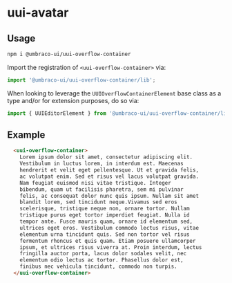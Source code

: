 # uui-avatar

## Usage

```zsh
npm i @umbraco-ui/uui-overflow-container
```

Import the registration of `<uui-overflow-container>` via:

```javascript
import '@umbraco-ui/uui-overflow-container/lib';
```

When looking to leverage the `UUIOverflowContainerElement` base class as a type and/or for extension purposes, do so via:

```javascript
import { UUIEditorElement } from '@umbraco-ui/uui-overflow-container/lib/uui-overflow-container.element';
```

## Example

```html
  <uui-overflow-container>
    Lorem ipsum dolor sit amet, consectetur adipiscing elit. 
    Vestibulum in luctus lorem, in interdum est. Maecenas 
    hendrerit et velit eget pellentesque. Ut et gravida felis, 
    ac volutpat enim. Sed et risus vel lacus volutpat gravida. 
    Nam feugiat euismod nisi vitae tristique. Integer 
    bibendum, quam ut facilisis pharetra, sem mi pulvinar 
    felis, ac consequat dolor nunc quis ipsum. Nullam sit amet 
    blandit lorem, sed tincidunt neque.Vivamus sed eros 
    scelerisque, tristique neque non, ornare tortor. Nullam 
    tristique purus eget tortor imperdiet feugiat. Nulla id 
    tempor ante. Fusce mauris quam, ornare id elementum sed, 
    ultrices eget eros. Vestibulum commodo lectus risus, vitae 
    elementum urna tincidunt quis. Sed non tortor vel risus 
    fermentum rhoncus et quis quam. Etiam posuere ullamcorper 
    ipsum, et ultrices risus viverra at. Proin interdum, lectus 
    fringilla auctor porta, lacus dolor sodales velit, nec 
    elementum odio lectus ac tortor. Phasellus dolor est, 
    finibus nec vehicula tincidunt, commodo non turpis.
  </uui-overflow-container>
```
